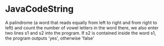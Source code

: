 # JavaCodeString
A palindrome (a word that reads equally from left to right and from right to left) and count the number of vowel letters in the word there, we also enter two lines s1 and s2 into the program. If s2 is contained inside the word s1, the program outputs 'yes', otherwise 'false'
